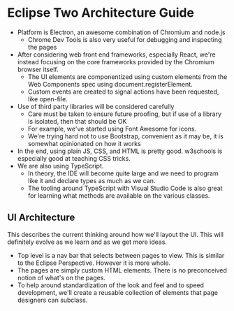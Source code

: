 # Eclipse Two Architecture Guide

- Platform is Electron, an awesome combination of Chromium and node.js
  - Chrome Dev Tools is also very useful for debugging and inspecting the pages
- After considering web front end frameworks, especially React, we're instead focusing on the core frameworks provided by the Chromium browser itself.
  - The UI elements are componentized using custom elements from the Web Components spec using document.registerElement.
  - Custom events are created to signal actions have been requested, like open-file.
- Use of third party libraries will be considered carefully
  - Care must be taken to ensure future proofing, but if use of a library is isolated, then that should be OK
  - For example, we've started using Font Awesome for icons.
  - We're trying hard not to use Bootstrap, convenient as it may be, it is somewhat opinionated on how it works
- In the end, using plain JS, CSS, and HTML is pretty good. w3schools is especially good at teaching CSS tricks.
- We are also using TypeScript.
  - In theory, the IDE will become quite large and we need to program like it and declare types as much as we can.
  - The tooling around TypeScript with Visual Studio Code is also great for learning what methods are available on the various classes.

## UI Architecture

This describes the current thinking around how we'll layout the UI. This will definitely evolve as we learn and as we get more ideas.

- Top level is a nav bar that selects between pages to view. This is similar to the Eclipse Perspective. However it is more whole.
- The pages are simply custom HTML elements. There is no preconceived notion of what's on the pages.
- To help around standardization of the look and feel and to speed development, we'll create a reusable collection of elements that
page designers can subclass.
